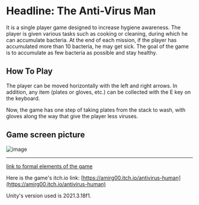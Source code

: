 # Headline: The Anti-Virus Man

It is a single player game designed to increase hygiene awareness. The player is given various tasks such as cooking or cleaning, during which he can accumulate bacteria. At the end of each mission, if the player has accumulated more than 10 bacteria, he may get sick. The goal of the game is to accumulate as few bacteria as possible and stay healthy.

## How To Play
The player can be moved horizontally with the left and right arrows.
In addition, any item (plates or gloves, etc.) can be collected with the E key on the keyboard.

Now, the game has one step of taking plates from the stack to wash, with gloves along the way that give the player less viruses.

## Game screen picture
![image](https://user-images.githubusercontent.com/74311807/234155458-493dd4c2-7a44-4671-910f-3a6b8b7b6feb.png)

---

[link to formal elements of the game](https://github.com/game-dev-course/AntiVirus-Human/blob/main/formal-elements.md)

Here is the game's itch.io link: [https://amirg00.itch.io/antivirus-human](https://amirg00.itch.io/antivirus-human)

Unity's version used is 2021.3.18f1.
